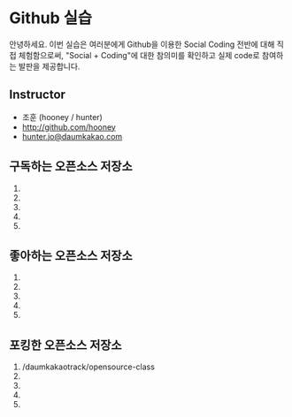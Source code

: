 # Github 실습

안녕하세요. 이번 실습은 여러분에게 Github을 이용한 Social Coding 전반에 대해 직접 체험함으로써, "Social + Coding"에 대한 참의미를 확인하고 실제 code로 참여하는 발판을 제공합니다.

## Instructor
- 조훈 (hooney / hunter)
- http://github.com/hooney
- hunter.jo@daumkakao.com

## 구독하는 오픈소스 저장소

1.
2.
3.
4.
5.

## 좋아하는 오픈소스 저장소

1.
2.
3.
4.
5.

## 포킹한 오픈소스 저장소

1. /daumkakaotrack/opensource-class
2.
3.
4.
5.

